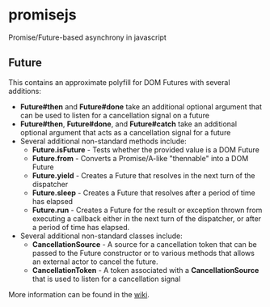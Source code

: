 promisejs
=========

Promise/Future-based asynchrony in javascript

Future
---------
This contains an approximate polyfill for DOM Futures with several additions:
* **Future#then** and **Future#done** take an additional optional argument that can be used to listen for a cancellation signal on a future
* **Future#then**, **Future#done**, and **Future#catch** take an additional optional argument that acts as a cancellation signal for a future
* Several additional non-standard methods include:
  * **Future.isFuture** - Tests whether the provided value is a DOM Future
  * **Future.from** - Converts a Promise/A-like "thennable" into a DOM Future
  * **Future.yield** - Creates a Future that resolves in the next turn of the dispatcher
  * **Future.sleep** - Creates a Future that resolves after a period of time has elapsed
  * **Future.run** - Creates a Future for the result or exception thrown from executing a callback either in the next turn of the dispatcher, or after a period of time has elapsed.
* Several additional non-standard classes include:
  * **CancellationSource** - A source for a cancellation token that can be passed to the Future constructor or to various methods that allows an external actor to cancel the future.
  * **CancellationToken** - A token associated with a **CancellationSource** that is used to listen for a cancellation signal

More information can be found in the [wiki](https://github.com/rbuckton/promisejs/wiki).
